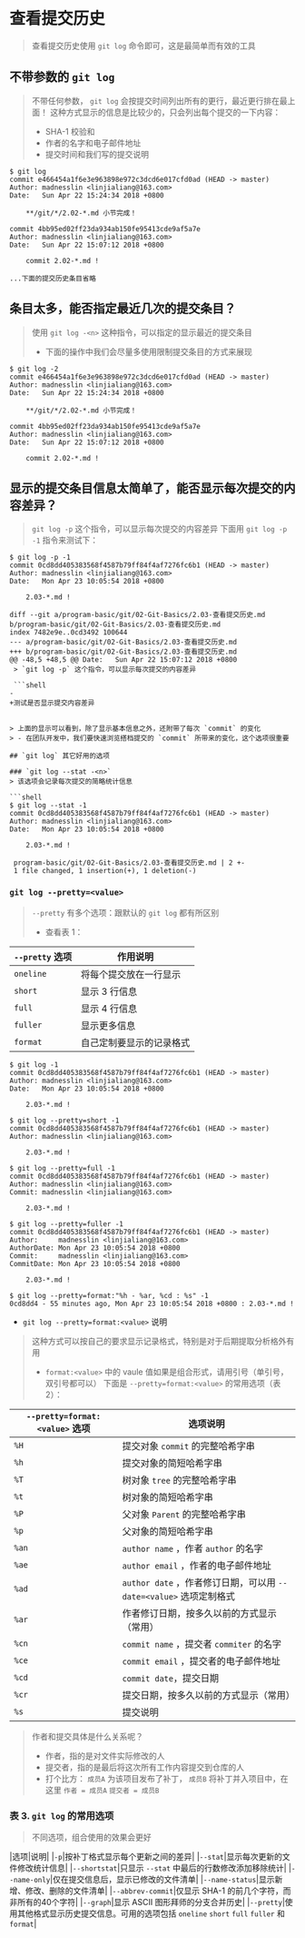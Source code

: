 # 查看提交历史
> 查看提交历史使用 `git log` 命令即可，这是最简单而有效的工具

## 不带参数的 `git log`
> 不带任何参数， `git log` 会按提交时间列出所有的更行，最近更行排在最上面！
> 这种方式显示的信息是比较少的，只会列出每个提交的一下内容：
> - SHA-1 校验和
> - 作者的名字和电子邮件地址
> - 提交时间和我们写的提交说明

```shell
$ git log
commit e466454a1f6e3e963898e972c3dcd6e017cfd0ad (HEAD -> master)
Author: madnesslin <linjialiang@163.com>
Date:   Sun Apr 22 15:24:34 2018 +0800

    **/git/*/2.02-*.md 小节完成！

commit 4bb95ed02ff23da934ab150fe95413cde9af5a7e
Author: madnesslin <linjialiang@163.com>
Date:   Sun Apr 22 15:07:12 2018 +0800

    commit 2.02-*.md !

...下面的提交历史条目省略
```

## 条目太多，能否指定最近几次的提交条目？
> 使用 `git log -<n>` 这种指令，可以指定的显示最近的提交条目
> - 下面的操作中我们会尽量多使用限制提交条目的方式来展现

```shell
$ git log -2
commit e466454a1f6e3e963898e972c3dcd6e017cfd0ad (HEAD -> master)
Author: madnesslin <linjialiang@163.com>
Date:   Sun Apr 22 15:24:34 2018 +0800

    **/git/*/2.02-*.md 小节完成！

commit 4bb95ed02ff23da934ab150fe95413cde9af5a7e
Author: madnesslin <linjialiang@163.com>
Date:   Sun Apr 22 15:07:12 2018 +0800

    commit 2.02-*.md !
```

## 显示的提交条目信息太简单了，能否显示每次提交的内容差异？
> `git log -p` 这个指令，可以显示每次提交的内容差异
> 下面用 `git log -p -1` 指令来测试下：

```shell
$ git log -p -1
commit 0cd8dd405383568f4587b79ff84f4af7276fc6b1 (HEAD -> master)
Author: madnesslin <linjialiang@163.com>
Date:   Mon Apr 23 10:05:54 2018 +0800

    2.03-*.md !

diff --git a/program-basic/git/02-Git-Basics/2.03-查看提交历史.md b/program-basic/git/02-Git-Basics/2.03-查看提交历史.md
index 7482e9e..0cd3492 100644
--- a/program-basic/git/02-Git-Basics/2.03-查看提交历史.md
+++ b/program-basic/git/02-Git-Basics/2.03-查看提交历史.md
@@ -48,5 +48,5 @@ Date:   Sun Apr 22 15:07:12 2018 +0800
 > `git log -p` 这个指令，可以显示每次提交的内容差异

 ```shell
-
+测试是否显示提交内容差异
 ```
```

> 上面的显示可以看到，除了显示基本信息之外，还附带了每次 `commit` 的变化
> - 在团队开发中，我们要快速浏览搭档提交的 `commit` 所带来的变化，这个选项很重要

## `git log` 其它好用的选项

### `git log --stat -<n>`
> 该选项会记录每次提交的简略统计信息

```shell
$ git log --stat -1
commit 0cd8dd405383568f4587b79ff84f4af7276fc6b1 (HEAD -> master)
Author: madnesslin <linjialiang@163.com>
Date:   Mon Apr 23 10:05:54 2018 +0800

    2.03-*.md !

 program-basic/git/02-Git-Basics/2.03-查看提交历史.md | 2 +-
 1 file changed, 1 insertion(+), 1 deletion(-)
```

### `git log --pretty=<value>`
> `--pretty` 有多个选项：跟默认的 `git log` 都有所区别
> - 查看表 1：

|`--pretty` 选项|作用说明|
|---|---|
|`oneline`|将每个提交放在一行显示|
|`short`|显示 3 行信息|
|`full`|显示 4 行信息|
|`fuller`|显示更多信息|
|`format`|自己定制要显示的记录格式|

```shell
$ git log -1
commit 0cd8dd405383568f4587b79ff84f4af7276fc6b1 (HEAD -> master)
Author: madnesslin <linjialiang@163.com>
Date:   Mon Apr 23 10:05:54 2018 +0800

    2.03-*.md !
```

```shell
$ git log --pretty=short -1
commit 0cd8dd405383568f4587b79ff84f4af7276fc6b1 (HEAD -> master)
Author: madnesslin <linjialiang@163.com>

    2.03-*.md !
```

```shell
$ git log --pretty=full -1
commit 0cd8dd405383568f4587b79ff84f4af7276fc6b1 (HEAD -> master)
Author: madnesslin <linjialiang@163.com>
Commit: madnesslin <linjialiang@163.com>

    2.03-*.md !
```

```shell
$ git log --pretty=fuller -1
commit 0cd8dd405383568f4587b79ff84f4af7276fc6b1 (HEAD -> master)
Author:     madnesslin <linjialiang@163.com>
AuthorDate: Mon Apr 23 10:05:54 2018 +0800
Commit:     madnesslin <linjialiang@163.com>
CommitDate: Mon Apr 23 10:05:54 2018 +0800

    2.03-*.md !
```

```shell
$ git log --pretty=format:"%h - %ar, %cd : %s" -1
0cd8dd4 - 55 minutes ago, Mon Apr 23 10:05:54 2018 +0800 : 2.03-*.md !
```

- `git log --pretty=format:<value>` 说明
> 这种方式可以按自己的要求显示记录格式，特别是对于后期提取分析格外有用
> - `format:<value>` 中的 vaule 值如果是组合形式，请用引号（单引号，双引号都可以）
> 下面是 `--pretty=format:<value>` 的常用选项（表 2）：

|`--pretty=format:<value>` 选项|选项说明|
|---|---|
|`%H`|提交对象 `commit` 的完整哈希字串|
|`%h`|提交对象的简短哈希字串|
|`%T`|树对象 `tree` 的完整哈希字串|
|`%t`|树对象的简短哈希字串|
|`%P`|父对象 `Parent` 的完整哈希字串|
|`%p`|父对象的简短哈希字串|
|`%an`|`author name` ，作者 `author` 的名字|
|`%ae`|`author email` ，作者的电子邮件地址|
|`%ad`|`author date` ，作者修订日期，可以用 `--date=<value>` 选项定制格式|
|`%ar`|作者修订日期，按多久以前的方式显示（常用）|
|`%cn`|`commit name` ，提交者 `commiter` 的名字|
|`%ce`|`commit email` ，提交者的电子邮件地址|
|`%cd`|`commit date`，提交日期|
|`%cr`|提交日期，按多久以前的方式显示（常用）|
|`%s`|提交说明|

> 作者和提交具体是什么关系呢？
> - 作者，指的是对文件实际修改的人
> - 提交者，指的是最后将这次所有工作内容提交到仓库的人
> - 打个比方： `成员A` 为该项目发布了补丁， `成员B` 将补丁并入项目中，在这里 `作者 = 成员A` `提交者 = 成员B`


### 表 3. `git log` 的常用选项
> 不同选项，组合使用的效果会更好

|选项|说明|
|`-p`|按补丁格式显示每个更新之间的差异|
|`--stat`|显示每次更新的文件修改统计信息|
|`--shortstat`|只显示 `--stat` 中最后的行数修改添加移除统计|
|`--name-only`|仅在提交信息后，显示已修改的文件清单|
|`--name-status`|显示新增、修改、删除的文件清单|
|`--abbrev-commit`|仅显示 SHA-1 的前几个字符，而非所有的40个字符|
|`--graph`|显示 ASCII 图形拜师的分支合并历史|
|`--pretty`|使用其他格式显示历史提交信息。可用的选项包括 `oneline` `short` `full` `fuller` 和 `format`|
